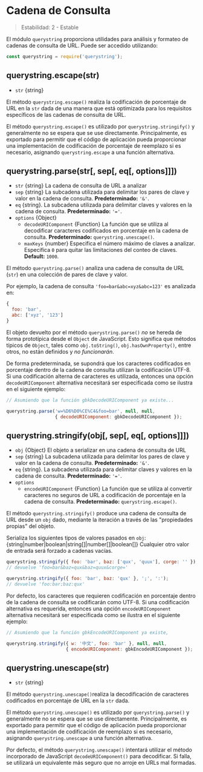 # Cadena de Consulta

<!--introduced_in=v0.10.0-->

> Estabilidad: 2 - Estable

<!--name=querystring-->

El módulo `querystring` proporciona utilidades para análisis y formateo de cadenas de consulta de URL. Puede ser accedido utilizando:

```js
const querystring = require('querystring');
```

## querystring.escape(str)

<!-- YAML
added: v0.1.25
-->

* `str` {string}

El método `querystring.escape()` realiza la codificación de porcentaje de URL en la `str` dada de una manera que está optimizada para los requisitos específicos de las cadenas de consulta de URL.

El método `querystring.escape()` es utilizado por `querystring.stringify()` y generalmente no se espera que se use directamente. Principalmente, es exportado para permitir que el código de aplicación pueda proporcionar una implementación de codificación de porcentaje de reemplazo si es necesario, asignando `querystring.escape` a una función alternativa.

## querystring.parse(str[, sep[, eq[, options]]])

<!-- YAML
added: v0.1.25
changes:

  - version: v8.0.0
    pr-url: https://github.com/nodejs/node/pull/10967
    description: Multiple empty entries are now parsed correctly (e.g. `&=&=`).
  - version: v6.0.0
    pr-url: https://github.com/nodejs/node/pull/6055
    description: The returned object no longer inherits from `Object.prototype`.
  - version: v6.0.0, v4.2.4
    pr-url: https://github.com/nodejs/node/pull/3807
    description: The `eq` parameter may now have a length of more than `1`.
-->

* `str` {string} La cadena de consulta de URL a analizar
* `sep` {string} La subcadena utilizada para delimitar los pares de clave y valor en la cadena de consulta. **Predeterminado:** `'&'`.
* `eq` {string}. La subcadena utilizada para delimitar claves y valores en la cadena de consulta. **Predeterminado:** `'='`.
* `options` {Object} 
  * `decodeURIComponent` {Function} La función que se utiliza al decodificar caracteres codificados en porcentaje en la cadena de consulta. **Predeterminado:** `querystring.unescape()`.
  * `maxKeys` {number} Especifica el número máximo de claves a analizar. Especifica `0` para quitar las limitaciones del conteo de claves. **Default:** `1000`.

El método `querystring.parse()` analiza una cadena de consulta de URL (`str`) en una colección de pares de clave y valor.

Por ejemplo, la cadena de consulta `'foo=bar&abc=xyz&abc=123'` es analizada en:

<!-- eslint-skip -->

```js
{
  foo: 'bar',
  abc: ['xyz', '123']
}
```

El objeto devuelto por el método `querystring.parse()` *no* se hereda de forma prototípica desde el `Object` de JavaScript. Esto significa que métodos típicos de `Object`, tales como `obj.toString()`, `obj.hasOwnProperty()`, entre otros, no están definidos y *no funcionarán*.

De forma predeterminada, se supondrá que los caracteres codificados en porcentaje dentro de la cadena de consulta utilizan la codificación UTF-8. Si una codificación alterna de caracteres es utilizada, entonces una opción `decodeURIComponent` alternativa necesitará ser especificada como se ilustra en el siguiente ejemplo:

```js
// Asumiendo que la función gbkDecodeURIComponent ya existe...

querystring.parse('w=%D6%D0%CE%C4&foo=bar', null, null,
                  { decodeURIComponent: gbkDecodeURIComponent });
```

## querystring.stringify(obj[, sep[, eq[, options]]])

<!-- YAML
added: v0.1.25
-->

* `obj` {Object} El objeto a serializar en una cadena de consulta de URL
* `sep` {string} La subcadena utilizada para delimitar los pares de clave y valor en la cadena de consulta. **Predeterminado:** `'&'`.
* `eq` {string}. La subcadena utilizada para delimitar claves y valores en la cadena de consulta. **Predeterminado:** `'='`.
* `options` 
  * `encodeURIComponent` {Function} La función que se utiliza al convertir caracteres no seguros de URL a codificación de porcentaje en la cadena de consulta. **Predeterminado:** `querystring.escape()`.

El método `querystring.stringify()` produce una cadena de consulta de URL desde un `obj` dado, mediante la iteración a través de las "propiedades propias" del objeto.

Serializa los siguientes tipos de valores pasados en `obj`: {string|number|boolean|string[]|number[]|boolean[]} Cualquier otro valor de entrada será forzado a cadenas vacías.

```js
querystring.stringify({ foo: 'bar', baz: ['qux', 'quux'], corge: '' });
// devuelve 'foo=bar&baz=qux&baz=quux&corge='

querystring.stringify({ foo: 'bar', baz: 'qux' }, ';', ':');
// devuelve 'foo:bar;baz:qux'
```

Por defecto, los caracteres que requieren codificación en porcentaje dentro de la cadena de consulta se codificarán como UTF-8. Si una codificación alternativa es requerida, entonces una opción `encodeURIComponent` alternativa necesitará ser especificada como se ilustra en el siguiente ejemplo:

```js
// Asumiendo que la función gbkEncodeURIComponent ya existe,

querystring.stringify({ w: '中文', foo: 'bar' }, null, null,
                      { encodeURIComponent: gbkEncodeURIComponent });
```

## querystring.unescape(str)

<!-- YAML
added: v0.1.25
-->

* `str` {string}

El método `querystring.unescape()`realiza la decodificación de caracteres codificados en porcentaje de URL en la `str` dada.

El método `querystring.unescape()` es utilizado por `querystring.parse()` y generalmente no se espera que se use directamente. Principalmente, es exportado para permitir que el código de aplicación pueda proporcionar una implementación de codificación de reemplazo si es necesario, asignando `querystring.unescape` a una función alternativa.

Por defecto, el método `querystring.unescape()` intentará utilizar el método incorporado de JavaScript `decodeURIComponent()` para decodificar. Si falla, se utilizará un equivalente más seguro que no arroje en URLs mal formadas.